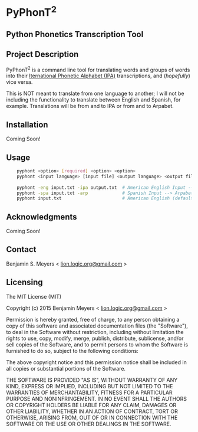# PyPhonT<sup>2</sup>

## Python Phonetics Transcription Tool

## Project Description
PyPhonT<sup>2</sup> is a command line tool for translating words and groups of words into their [Iternational Phonetic Alphabet (IPA)](https://en.wikipedia.org/wiki/International_Phonetic_Alphabet) transcriptions, and (<i>hopefully</i>) vice versa.

This is NOT meant to translate from one language to another; I will not be including the functionality to translate between English and Spanish, for example. Translations will be from and to IPA or from and to Arpabet.

## Installation
Coming Soon!

## Usage
```bash
    pyphont <option> [required] <option> <option>
    pyphont <input language> [input file] <output language> <output file>
    
    pyphont -eng input.txt -ipa output.txt  # American English Input --> IPA Output
    pyphont -spa input.txt -arp             # Spanish Input --> Arpabet Stdout
    pyphont input.txt                       # American English (default) Input --> IPA (default) Stdout
```

## Acknowledgments
Coming Soon!

## Contact

Benjamin S. Meyers < <lion.logic.org@gmail.com> >

## Licensing

The MIT License (MIT)

Copyright (c) 2015 Benjamin Meyers < <lion.logic.org@gmail.com> >

Permission is hereby granted, free of charge, to any person obtaining a copy
of this software and associated documentation files (the "Software"), to deal
in the Software without restriction, including without limitation the rights
to use, copy, modify, merge, publish, distribute, sublicense, and/or sell
copies of the Software, and to permit persons to whom the Software is
furnished to do so, subject to the following conditions:

The above copyright notice and this permission notice shall be included in all
copies or substantial portions of the Software.

THE SOFTWARE IS PROVIDED "AS IS", WITHOUT WARRANTY OF ANY KIND, EXPRESS OR
IMPLIED, INCLUDING BUT NOT LIMITED TO THE WARRANTIES OF MERCHANTABILITY,
FITNESS FOR A PARTICULAR PURPOSE AND NONINFRINGEMENT. IN NO EVENT SHALL THE
AUTHORS OR COPYRIGHT HOLDERS BE LIABLE FOR ANY CLAIM, DAMAGES OR OTHER
LIABILITY, WHETHER IN AN ACTION OF CONTRACT, TORT OR OTHERWISE, ARISING FROM,
OUT OF OR IN CONNECTION WITH THE SOFTWARE OR THE USE OR OTHER DEALINGS IN THE
SOFTWARE.
